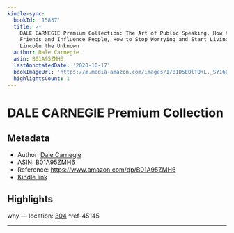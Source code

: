 ```yaml
---
kindle-sync:
  bookId: '15837'
  title: >-
    DALE CARNEGIE Premium Collection: The Art of Public Speaking, How to Win
    Friends and Influence People, How to Stop Worrying and Start Living &
    Lincoln the Unknown
  author: Dale Carnegie
  asin: B01A95ZMH6
  lastAnnotatedDate: '2020-10-17'
  bookImageUrl: 'https://m.media-amazon.com/images/I/81D5EOlTQ+L._SY160.jpg'
  highlightsCount: 1
---
```

# DALE CARNEGIE Premium Collection
## Metadata
* Author: [Dale Carnegie](https://www.amazon.com/Dale-Carnegie/e/B00OIFV2S2/ref=dp_byline_cont_ebooks_1)
* ASIN: B01A95ZMH6
* Reference: https://www.amazon.com/dp/B01A95ZMH6
* [Kindle link](kindle://book?action=open&asin=B01A95ZMH6)

## Highlights
why — location: [304](kindle://book?action=open&asin=B01A95ZMH6&location=304) ^ref-45145

---
